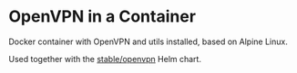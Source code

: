 # OpenVPN in a Container
Docker container with OpenVPN and utils installed, based on Alpine Linux.

Used together with the [stable/openvpn](https://github.com/helm/charts/blob/master/stable/openvpn) Helm chart.
